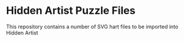 # Hidden Artist Puzzle Files

This repository contains a number of SVG hart files to be imported into Hidden Artist
